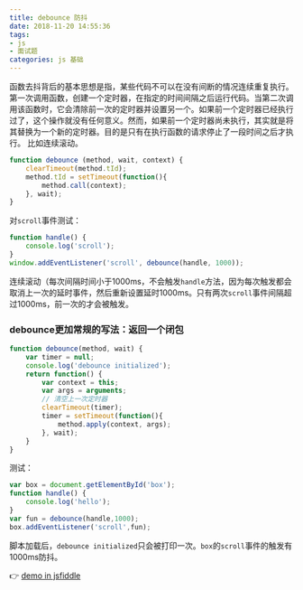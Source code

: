 ```yaml
---
title: debounce 防抖
date: 2018-11-20 14:55:36
tags:
- js
- 面试题
categories: js 基础
---
```


函数去抖背后的基本思想是指，某些代码不可以在没有间断的情况连续重复执行。第一次调用函数，创建一个定时器，在指定的时间间隔之后运行代码。当第二次调用该函数时，它会清除前一次的定时器并设置另一个。如果前一个定时器已经执行过了，这个操作就没有任何意义。然而，如果前一个定时器尚未执行，其实就是将其替换为一个新的定时器。目的是只有在执行函数的请求停止了一段时间之后才执行。
比如连续滚动。
```javascript
function debounce (method, wait, context) {
    clearTimeout(method.tId);
    method.tId = setTimeout(function(){
        method.call(context);
    }, wait);
}
```
对`scroll`事件测试：
```javascript
function handle() {
    console.log('scroll');
}
window.addEventListener('scroll', debounce(handle, 1000));
```
连续滚动（每次间隔时间小于1000ms，不会触发`handle`方法，因为每次触发都会取消上一次的延时事件，然后重新设置延时1000ms。只有两次`scroll`事件间隔超过1000ms，前一次的才会被触发。
### debounce更加常规的写法：返回一个闭包
```javascript
function debounce(method, wait) {
    var timer = null;
    console.log('debounce initialized');
    return function() {
        var context = this;
        var args = arguments;
        // 清空上一次定时器
        clearTimeout(timer);
        timer = setTimeout(function(){
            method.apply(context, args);
        }, wait);
    }
}
```
测试：
```javascript
var box = document.getElementById('box');
function handle() {
    console.log('hello');
}
var fun = debounce(handle,1000);
box.addEventListener('scroll',fun);
```
脚本加载后，`debounce initialized`只会被打印一次。`box`的`scroll`事件的触发有1000ms防抖。

:point_right: [demo in jsfiddle](https://jsfiddle.net/xqy_young/Ls2jaxvp/3/?utm_source=website&utm_medium=embed&utm_campaign=Ls2jaxvp)
